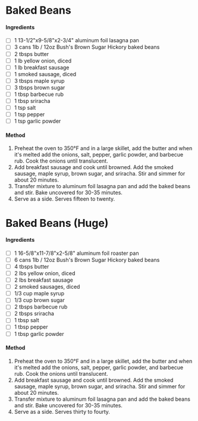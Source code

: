 # Baked Beans

#### Ingredients

- [ ] 1 13-1/2"x9-5/8"x2-3/4" aluminum foil lasagna pan
- [ ] 3 cans 1lb / 12oz Bush's Brown Sugar Hickory baked beans
- [ ] 2 tbsps butter
- [ ] 1 lb yellow onion, diced
- [ ] 1 lb breakfast sausage
- [ ] 1 smoked sausage, diced
- [ ] 3 tbsps maple syrup
- [ ] 3 tbsps brown sugar
- [ ] 1 tbsp barbecue rub
- [ ] 1 tbsp sriracha
- [ ] 1 tsp salt
- [ ] 1 tsp pepper
- [ ] 1 tsp garlic powder

#### Method

1. Preheat the oven to 350°F and in a large skillet, add the butter and when it's melted add the onions, salt, pepper, garlic powder, and barbecue rub. Cook the onions until translucent.
2. Add breakfast sausage and cook until browned. Add the smoked sausage, maple syrup, brown sugar, and sriracha. Stir and simmer for about 20 minutes.
3. Transfer mixture to aluminum foil lasagna pan and add the baked beans and stir. Bake uncovered for 30-35 minutes.
4. Serve as a side. Serves fifteen to twenty.

# Baked Beans (Huge)

#### Ingredients

- [ ] 1 16-5/8"x11-7/8"x2-5/8" aluminum foil roaster pan
- [ ] 6 cans 1lb / 12oz Bush's Brown Sugar Hickory baked beans
- [ ] 4 tbsps butter
- [ ] 2 lbs yellow onion, diced
- [ ] 2 lbs breakfast sausage
- [ ] 2 smoked sausages, diced
- [ ] 1/3 cup maple syrup
- [ ] 1/3 cup brown sugar
- [ ] 2 tbsps barbecue rub
- [ ] 2 tbsps sriracha
- [ ] 1 tbsp salt
- [ ] 1 tbsp pepper
- [ ] 1 tbsp garlic powder

#### Method

1. Preheat the oven to 350°F and in a large skillet, add the butter and when it's melted add the onions, salt, pepper, garlic powder, and barbecue rub. Cook the onions until translucent.
2. Add breakfast sausage and cook until browned. Add the smoked sausage, maple syrup, brown sugar, and sriracha. Stir and simmer for about 20 minutes.
3. Transfer mixture to aluminum foil lasagna pan and add the baked beans and stir. Bake uncovered for 30-35 minutes.
4. Serve as a side. Serves thirty to fourty.
